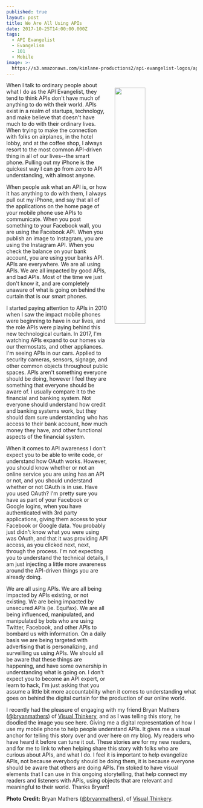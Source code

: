 ```yaml
---
published: true
layout: post
title: We Are All Using APIs
date: 2017-10-25T14:00:00.000Z
tags:
  - API Evangelist
  - Evangelism
  - 101
  - Mobile
image: >-
  https://s3.amazonaws.com/kinlane-productions2/api-evangelist-logos/apis-are-all-around-us.png
---
```

<p><img src="https://s3.amazonaws.com/kinlane-productions2/api-evangelist-logos/apis-are-all-around-us.png" align="right" width="40%" style="padding: 15px;" /></p>When I talk to ordinary people about what I do as the API Evangelist, they tend to think APIs don't have much of anything to do with their world. APIs exist in a realm of startups, technology, and make believe that doesn't have much to do with their ordinary lives. When trying to make the connection with folks on airplanes, in the hotel lobby, and at the coffee shop, I always resort to the most common API-driven thing in all of our lives--the smart phone. Pulling out my iPhone is the quickest way I can go from zero to API understanding, with almost anyone.

When people ask what an API is, or how it has anything to do with them, I always pull out my iPhone, and say that all of the applications on the home page of your mobile phone use APIs to communicate. When you post something to your Facebook wall, you are using the Facebook API. When you publish an image to Instagram, you are using the Instagram API. When you check the balance on your bank account, you are using your banks API. APIs are everywhere. We are all using APIs. We are all impacted by good APIs, and bad APIs. Most of the time we just don't know it, and are completely unaware of what is going on behind the curtain that is our smart phones.

I started paying attention to APIs in 2010 when I saw the impact mobile phones were beginning to have in our lives, and the role APIs were playing behind this new technological curtain. In 2017, I'm watching APIs expand to our homes via our thermostats, and other appliances. I'm seeing APIs in our cars. Applied to security cameras, sensors, signage, and other common objects throughout public spaces. APIs aren't something everyone should be doing, however I feel they are something that everyone should be aware of. I usually compare it to the financial and banking system. Not everyone should understand how credit and banking systems work, but they should dam sure understanding who has access to their bank account, how much money they have, and other functional aspects of the financial system.

When it comes to API awareness I don't expect you to be able to write code, or understand how OAuth works. However, you should know whether or not an online service you are using has an API or not, and you should understand whether or not OAuth is in use. Have you used OAuth? I'm pretty sure you have as part of your Facebook or Google logins, when you have authenticated with 3rd party applications, giving them access to your Facebook or Google data. You probably just didn't know what you were using was OAuth, and that it was providing API access, as you clicked next, next, through the process. I'm not expecting you to understand the technical details, I am just injecting a little more awareness around the API-driven things you are already doing.

We are all using APIs. We are all being impacted by APIs existing, or not existing. We are being impacted by unsecured APIs (ie. Equifax). We are all being influenced, manipulated, and manipulated by bots who are using Twitter, Facebook, and other APIs to bombard us with information. On a daily basis we are being targeted with advertising that is personalizing, and surveilling us using APIs. We should all be aware that these things are happening, and have some ownership in understanding what is going on. I don't expect you to become an API expert, or learn to hack, I'm just asking that you assume a little bit more accountability when it comes to understanding what goes on behind the digital curtain for the production of our online world.

I recently had the pleasure of engaging with my friend Bryan Mathers ([@bryanmathers](https://twitter.com/BryanMMathers)) of [Visual Thinkery](https://visualthinkery.com/), and as I was telling this story, he doodled the image you see here. Giving me a digital representation of how I use my mobile phone to help people understand APIs. It gives me a visual anchor for telling this story over and over here on my blog. My readers who have heard it before can tune it out. These stories are for my new readers, and for me to link to when helping share this story with folks who are curious about APIs, and what I do. I feel it is important to help evangelize APIs, not because everybody should be doing them, it is because everyone should be aware that others are doing APIs. I'm stoked to have visual elements that I can use in this ongoing storytelling, that help connect my readers and listeners with APIs, using objects that are relevant and meaningful to their world. Thanks Bryan!!

**Photo Credit:** Bryan Mathers ([@bryanmathers](https://twitter.com/BryanMMathers)), of [Visual Thinkery](https://visualthinkery.com/).
